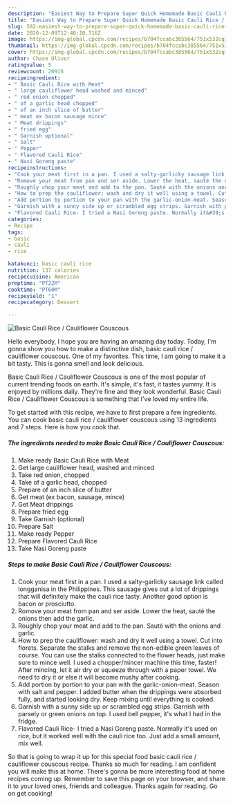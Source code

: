 ```yaml
---
description: "Easiest Way to Prepare Super Quick Homemade Basic Cauli Rice / Cauliflower Couscous"
title: "Easiest Way to Prepare Super Quick Homemade Basic Cauli Rice / Cauliflower Couscous"
slug: 582-easiest-way-to-prepare-super-quick-homemade-basic-cauli-rice-cauliflower-couscous
date: 2020-12-09T12:40:10.716Z
image: https://img-global.cpcdn.com/recipes/b704fccabc385564/751x532cq70/basic-cauli-rice-cauliflower-couscous-recipe-main-photo.jpg
thumbnail: https://img-global.cpcdn.com/recipes/b704fccabc385564/751x532cq70/basic-cauli-rice-cauliflower-couscous-recipe-main-photo.jpg
cover: https://img-global.cpcdn.com/recipes/b704fccabc385564/751x532cq70/basic-cauli-rice-cauliflower-couscous-recipe-main-photo.jpg
author: Chase Oliver
ratingvalue: 5
reviewcount: 20916
recipeingredient:
- " Basic Cauli Rice with Meat"
- " large cauliflower head washed and minced"
- " red onion chopped"
- " of a garlic head chopped"
- " of an inch slice of butter"
- " meat ex bacon sausage mince"
- " Meat drippings"
- " fried egg"
- " Garnish optional"
- " Salt"
- " Pepper"
- " Flavored Cauli Rice"
- " Nasi Goreng paste"
recipeinstructions:
- "Cook your meat first in a pan. I used a salty-garlicky sausage link called longganisa in the Philippines. This sausage gives out a lot of drippings that will definitely make the cauli rice tasty. Another good option is bacon or prosciutto."
- "Romove your meat from pan and ser aside. Lower the heat, sauté the onions then add the garlic."
- "Roughly chop your meat and add to the pan. Sauté with the onions and garlic."
- "How to prep the cauliflower: wash and dry it well using a towel. Cut into florets. Separate the stalks and remove the non-edible green leaves of course. You can use the stalks connected to the flower heads, just make sure to mince well. I used a chopper/mincer machine this time, faster! After mincing, let it air dry or squeeze through with a paper towel. We need to dry it or else it will become mushy after cooking."
- "Add portion by portion to your pan with the garlic-onion-meat. Season with salt and pepper. I added butter when the drippings were absorbed fully, and started looking dry. Keep mixing until everything is cooked."
- "Garnish with a sunny side up or scrambled egg strips. Garnish with parsely or green onions on top. I used bell pepper, it&#39;s what I had in the fridge."
- "Flavored Cauli Rice- I tried a Nasi Goreng paste. Normally it&#39;s used on rice, but it worked well with the cauli rice too. Just add a small amount, mix well."
categories:
- Recipe
tags:
- basic
- cauli
- rice

katakunci: basic cauli rice 
nutrition: 137 calories
recipecuisine: American
preptime: "PT22M"
cooktime: "PT60M"
recipeyield: "1"
recipecategory: Dessert

---
```



![Basic Cauli Rice / Cauliflower Couscous](https://img-global.cpcdn.com/recipes/b704fccabc385564/751x532cq70/basic-cauli-rice-cauliflower-couscous-recipe-main-photo.jpg)

Hello everybody, I hope you are having an amazing day today. Today, I'm gonna show you how to make a distinctive dish, basic cauli rice / cauliflower couscous. One of my favorites. This time, I am going to make it a bit tasty. This is gonna smell and look delicious.



Basic Cauli Rice / Cauliflower Couscous is one of the most popular of current trending foods on earth. It's simple, it's fast, it tastes yummy. It is enjoyed by millions daily. They're fine and they look wonderful. Basic Cauli Rice / Cauliflower Couscous is something that I've loved my entire life.


To get started with this recipe, we have to first prepare a few ingredients. You can cook basic cauli rice / cauliflower couscous using 13 ingredients and 7 steps. Here is how you cook that.

<!--inarticleads1-->

##### The ingredients needed to make Basic Cauli Rice / Cauliflower Couscous:

1. Make ready  Basic Cauli Rice with Meat
1. Get  large cauliflower head, washed and minced
1. Take  red onion, chopped
1. Take  of a garlic head, chopped
1. Prepare  of an inch slice of butter
1. Get  meat (ex bacon, sausage, mince)
1. Get  Meat drippings
1. Prepare  fried egg
1. Take  Garnish (optional)
1. Prepare  Salt
1. Make ready  Pepper
1. Prepare  Flavored Cauli Rice
1. Take  Nasi Goreng paste




<!--inarticleads2-->

##### Steps to make Basic Cauli Rice / Cauliflower Couscous:

1. Cook your meat first in a pan. I used a salty-garlicky sausage link called longganisa in the Philippines. This sausage gives out a lot of drippings that will definitely make the cauli rice tasty. Another good option is bacon or prosciutto.
1. Romove your meat from pan and ser aside. Lower the heat, sauté the onions then add the garlic.
1. Roughly chop your meat and add to the pan. Sauté with the onions and garlic.
1. How to prep the cauliflower: wash and dry it well using a towel. Cut into florets. Separate the stalks and remove the non-edible green leaves of course. You can use the stalks connected to the flower heads, just make sure to mince well. I used a chopper/mincer machine this time, faster! After mincing, let it air dry or squeeze through with a paper towel. We need to dry it or else it will become mushy after cooking.
1. Add portion by portion to your pan with the garlic-onion-meat. Season with salt and pepper. I added butter when the drippings were absorbed fully, and started looking dry. Keep mixing until everything is cooked.
1. Garnish with a sunny side up or scrambled egg strips. Garnish with parsely or green onions on top. I used bell pepper, it&#39;s what I had in the fridge.
1. Flavored Cauli Rice- I tried a Nasi Goreng paste. Normally it&#39;s used on rice, but it worked well with the cauli rice too. Just add a small amount, mix well.




So that is going to wrap it up for this special food basic cauli rice / cauliflower couscous recipe. Thanks so much for reading. I am confident you will make this at home. There's gonna be more interesting food at home recipes coming up. Remember to save this page on your browser, and share it to your loved ones, friends and colleague. Thanks again for reading. Go on get cooking!
